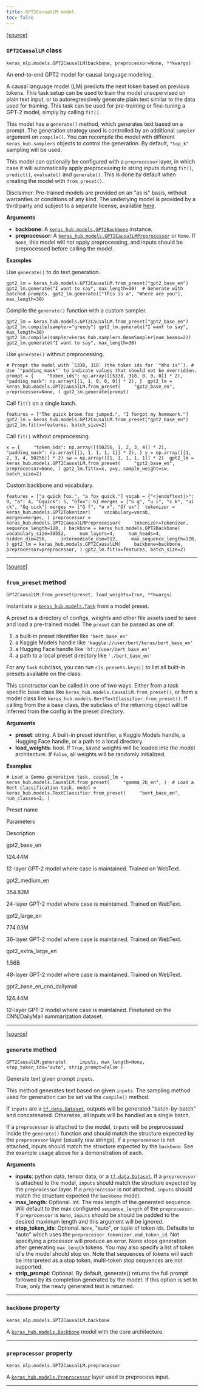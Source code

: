 ```yaml
---
title: GPT2CausalLM model
toc: false
---
```


[\[source\]](https://github.com/keras-team/keras-hub/tree/v0.17.0/keras_hub/src/models/gpt2/gpt2_causal_lm.py#L13)

### `GPT2CausalLM` class

`keras_nlp.models.GPT2CausalLM(backbone, preprocessor=None, **kwargs)`

An end-to-end GPT2 model for causal language modeling.

A causal language model (LM) predicts the next token based on previous tokens. This task setup can be used to train the model unsupervised on plain text input, or to autoregressively generate plain text similar to the data used for training. This task can be used for pre-training or fine-tuning a GPT-2 model, simply by calling `fit()`.

This model has a `generate()` method, which generates text based on a prompt. The generation strategy used is controlled by an additional `sampler` argument on `compile()`. You can recompile the model with different `keras_hub.samplers` objects to control the generation. By default, `"top_k"` sampling will be used.

This model can optionally be configured with a `preprocessor` layer, in which case it will automatically apply preprocessing to string inputs during `fit()`, `predict()`, `evaluate()` and `generate()`. This is done by default when creating the model with `from_preset()`.

Disclaimer: Pre-trained models are provided on an "as is" basis, without warranties or conditions of any kind. The underlying model is provided by a third party and subject to a separate license, available [here](https://github.com/openai/gpt-2).

**Arguments**

- **backbone**: A [`keras_hub.models.GPT2Backbone`](/api/keras_hub/models/gpt2/gpt2_backbone#gpt2backbone-class) instance.
- **preprocessor**: A [`keras_hub.models.GPT2CausalLMPreprocessor`](/api/keras_hub/models/gpt2/gpt2_causal_lm_preprocessor#gpt2causallmpreprocessor-class) or `None`. If `None`, this model will not apply preprocessing, and inputs should be preprocessed before calling the model.

**Examples**

Use `generate()` to do text generation.

`gpt2_lm = keras_hub.models.GPT2CausalLM.from_preset("gpt2_base_en") gpt2_lm.generate("I want to say", max_length=30)  # Generate with batched prompts. gpt2_lm.generate(["This is a", "Where are you"], max_length=30)`

Compile the `generate()` function with a custom sampler.

`gpt2_lm = keras_hub.models.GPT2CausalLM.from_preset("gpt2_base_en") gpt2_lm.compile(sampler="greedy") gpt2_lm.generate("I want to say", max_length=30)  gpt2_lm.compile(sampler=keras_hub.samplers.BeamSampler(num_beams=2)) gpt2_lm.generate("I want to say", max_length=30)`

Use `generate()` without preprocessing.

`` # Prompt the model with `5338, 318` (the token ids for `"Who is"`). # Use `"padding_mask"` to indicate values that should not be overridden. prompt = {     "token_ids": np.array([[5338, 318, 0, 0, 0]] * 2),     "padding_mask": np.array([[1, 1, 0, 0, 0]] * 2), }  gpt2_lm = keras_hub.models.GPT2CausalLM.from_preset(     "gpt2_base_en",     preprocessor=None, ) gpt2_lm.generate(prompt) ``

Call `fit()` on a single batch.

`features = ["The quick brown fox jumped.", "I forgot my homework."] gpt2_lm = keras_hub.models.GPT2CausalLM.from_preset("gpt2_base_en") gpt2_lm.fit(x=features, batch_size=2)`

Call `fit()` without preprocessing.

`x = {     "token_ids": np.array([[50256, 1, 2, 3, 4]] * 2),     "padding_mask": np.array([[1, 1, 1, 1, 1]] * 2), } y = np.array([[1, 2, 3, 4, 50256]] * 2) sw = np.array([[1, 1, 1, 1, 1]] * 2)  gpt2_lm = keras_hub.models.GPT2CausalLM.from_preset(     "gpt2_base_en",     preprocessor=None, ) gpt2_lm.fit(x=x, y=y, sample_weight=sw, batch_size=2)`

Custom backbone and vocabulary.

`features = ["a quick fox.", "a fox quick."] vocab = {"<|endoftext|>": 0, "a": 4, "Ġquick": 5, "Ġfox": 6} merges = ["Ġ q", "u i", "c k", "ui ck", "Ġq uick"] merges += ["Ġ f", "o x", "Ġf ox"]  tokenizer = keras_hub.models.GPT2Tokenizer(     vocabulary=vocab,     merges=merges, ) preprocessor = keras_hub.models.GPT2CausalLMPreprocessor(     tokenizer=tokenizer,     sequence_length=128, ) backbone = keras_hub.models.GPT2Backbone(     vocabulary_size=30552,     num_layers=4,     num_heads=4,     hidden_dim=256,     intermediate_dim=512,     max_sequence_length=128, ) gpt2_lm = keras_hub.models.GPT2CausalLM(     backbone=backbone,     preprocessor=preprocessor, ) gpt2_lm.fit(x=features, batch_size=2)`

---

[\[source\]](https://github.com/keras-team/keras-hub/tree/v0.17.0/keras_hub/src/models/task.py#L129)

### `from_preset` method

`GPT2CausalLM.from_preset(preset, load_weights=True, **kwargs)`

Instantiate a [`keras_hub.models.Task`](/api/keras_hub/base_classes/task#task-class) from a model preset.

A preset is a directory of configs, weights and other file assets used to save and load a pre-trained model. The `preset` can be passed as one of:

1.  a built-in preset identifier like `'bert_base_en'`
2.  a Kaggle Models handle like `'kaggle://user/bert/keras/bert_base_en'`
3.  a Hugging Face handle like `'hf://user/bert_base_en'`
4.  a path to a local preset directory like `'./bert_base_en'`

For any `Task` subclass, you can run `cls.presets.keys()` to list all built-in presets available on the class.

This constructor can be called in one of two ways. Either from a task specific base class like `keras_hub.models.CausalLM.from_preset()`, or from a model class like `keras_hub.models.BertTextClassifier.from_preset()`. If calling from the a base class, the subclass of the returning object will be inferred from the config in the preset directory.

**Arguments**

- **preset**: string. A built-in preset identifier, a Kaggle Models handle, a Hugging Face handle, or a path to a local directory.
- **load_weights**: bool. If `True`, saved weights will be loaded into the model architecture. If `False`, all weights will be randomly initialized.

**Examples**

`# Load a Gemma generative task. causal_lm = keras_hub.models.CausalLM.from_preset(     "gemma_2b_en", )  # Load a Bert classification task. model = keras_hub.models.TextClassifier.from_preset(     "bert_base_en",     num_classes=2, )`

Preset name

Parameters

Description

gpt2_base_en

124.44M

12-layer GPT-2 model where case is maintained. Trained on WebText.

gpt2_medium_en

354.82M

24-layer GPT-2 model where case is maintained. Trained on WebText.

gpt2_large_en

774.03M

36-layer GPT-2 model where case is maintained. Trained on WebText.

gpt2_extra_large_en

1.56B

48-layer GPT-2 model where case is maintained. Trained on WebText.

gpt2_base_en_cnn_dailymail

124.44M

12-layer GPT-2 model where case is maintained. Finetuned on the CNN/DailyMail summarization dataset.

---

[\[source\]](https://github.com/keras-team/keras-hub/tree/v0.17.0/keras_hub/src/models/causal_lm.py#L272)

### `generate` method

`GPT2CausalLM.generate(     inputs, max_length=None, stop_token_ids="auto", strip_prompt=False )`

Generate text given prompt `inputs`.

This method generates text based on given `inputs`. The sampling method used for generation can be set via the `compile()` method.

If `inputs` are a [`tf.data.Dataset`](https://www.tensorflow.org/api_docs/python/tf/data/Dataset), outputs will be generated "batch-by-batch" and concatenated. Otherwise, all inputs will be handled as a single batch.

If a `preprocessor` is attached to the model, `inputs` will be preprocessed inside the `generate()` function and should match the structure expected by the `preprocessor` layer (usually raw strings). If a `preprocessor` is not attached, inputs should match the structure expected by the `backbone`. See the example usage above for a demonstration of each.

**Arguments**

- **inputs**: python data, tensor data, or a [`tf.data.Dataset`](https://www.tensorflow.org/api_docs/python/tf/data/Dataset). If a `preprocessor` is attached to the model, `inputs` should match the structure expected by the `preprocessor` layer. If a `preprocessor` is not attached, `inputs` should match the structure expected the `backbone` model.
- **max_length**: Optional. int. The max length of the generated sequence. Will default to the max configured `sequence_length` of the `preprocessor`. If `preprocessor` is `None`, `inputs` should be should be padded to the desired maximum length and this argument will be ignored.
- **stop_token_ids**: Optional. `None`, "auto", or tuple of token ids. Defaults to "auto" which uses the `preprocessor.tokenizer.end_token_id`. Not specifying a processor will produce an error. None stops generation after generating `max_length` tokens. You may also specify a list of token id's the model should stop on. Note that sequences of tokens will each be interpreted as a stop token, multi-token stop sequences are not supported.
- **strip_prompt**: Optional. By default, generate() returns the full prompt followed by its completion generated by the model. If this option is set to True, only the newly generated text is returned.

---

### `backbone` property

`keras_nlp.models.GPT2CausalLM.backbone`

A [`keras_hub.models.Backbone`](/api/keras_hub/base_classes/backbone#backbone-class) model with the core architecture.

---

### `preprocessor` property

`keras_nlp.models.GPT2CausalLM.preprocessor`

A [`keras_hub.models.Preprocessor`](/api/keras_hub/base_classes/preprocessor#preprocessor-class) layer used to preprocess input.

---
